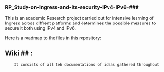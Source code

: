 ### RP_Study-on-Ingress-and-its-security-IPv4-IPv6-###
This is an academic Research project carried out for intensive learning of Ingress across diffrent platforms and determines the possible measures to secure it both using IPv4 and IPv6.

Here is a roadmap to the files in this repository:
 ## Wiki ## : 
        It consists of all teh documentations of ideas gathered throughout
